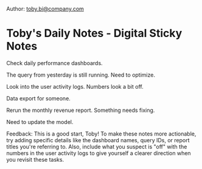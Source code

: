 Author: toby.bi@company.com

# Toby's Daily Notes - Digital Sticky Notes

Check daily performance dashboards.

The query from yesterday is still running. Need to optimize.

Look into the user activity logs. Numbers look a bit off.

Data export for someone.

Rerun the monthly revenue report. Something needs fixing.

Need to update the model.




Feedback: This is a good start, Toby! To make these notes more actionable, try adding specific details like the dashboard names, query IDs, or report titles you're referring to. Also, include what you suspect is "off" with the numbers in the user activity logs to give yourself a clearer direction when you revisit these tasks.